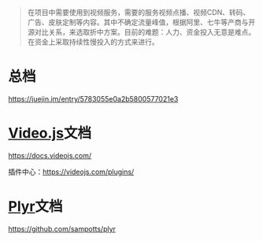 > 在项目中需要使用到视频服务，需要的服务视频点播、视频CDN、转码、广告、皮肤定制等内容。其中不确定流量峰值，根据阿里、七牛等产商与开源对比关系，来选取折中方案。目前的难题：人力、资金投入无意是难点。在资金上采取持续性慢投入的方式来进行。

# 总档

https://juejin.im/entry/5783055e0a2b5800577021e3

# [Video.js](https://videojs.com/)文档

https://docs.videojs.com/

插件中心：https://videojs.com/plugins/

# [Plyr](https://plyr.io/)文档

https://github.com/sampotts/plyr


